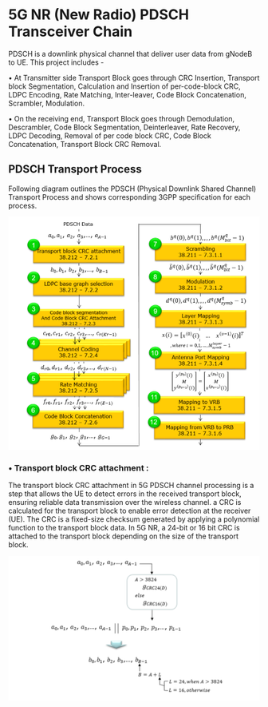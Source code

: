 # 5G NR (New Radio) PDSCH Transceiver Chain
PDSCH is a downlink physical channel that deliver user data from gNodeB to UE. This project includes -

• At Transmitter side Transport Block goes through CRC Insertion, Transport block Segmentation, Calculation and Insertion of per-code-block CRC, LDPC Encoding, Rate Matching, Inter-leaver, Code Block Concatenation, Scrambler, Modulation.

• On the receiving end, Transport Block goes through Demodulation, Descrambler, Code Block Segmentation, Deinterleaver, Rate Recovery, LDPC Decoding, Removal of per code block CRC, Code Block Concatenation, Transport Block CRC Removal.

## PDSCH Transport Process
Following diagram outlines the PDSCH (Physical Downlink Shared Channel) Transport Process and shows corresponding 3GPP specification for each process.

![fig1](blkdiag.png)

### • Transport block CRC attachment :
The transport block CRC attachment in 5G PDSCH channel processing is a step that allows the UE to detect errors in the received transport block, ensuring reliable data transmission over the wireless channel.  a CRC is calculated for the transport block to enable error detection at the receiver (UE). The CRC is a fixed-size checksum generated by applying a polynomial function to the transport block data. In 5G NR, a 24-bit or 16 bit CRC is attached to the transport block depending on the size of the transport block.

![fig2](fig2.png)
